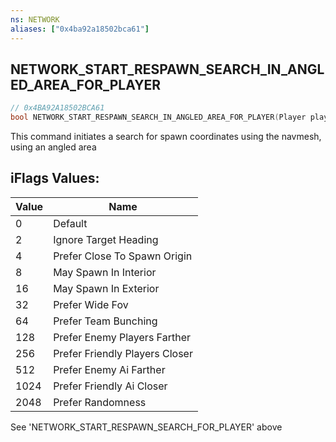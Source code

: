 ```yaml
---
ns: NETWORK
aliases: ["0x4ba92a18502bca61"]
---
```

## NETWORK_START_RESPAWN_SEARCH_IN_ANGLED_AREA_FOR_PLAYER

```c
// 0x4BA92A18502BCA61
bool NETWORK_START_RESPAWN_SEARCH_IN_ANGLED_AREA_FOR_PLAYER(Player player, Vector3 vAngledAreaPos1, Vector3 vAngledAreaPos2, float fAngledAreaWidth, Vector3 vFaceTowardsPos, int iFlags);
```

This command initiates a search for spawn coordinates using the navmesh, using an angled area

## iFlags Values:
| Value | Name |
| --- | --- |
| 0 | Default |
| 2 | Ignore Target Heading |
| 4 | Prefer Close To Spawn Origin |
| 8 | May Spawn In Interior |
| 16 | May Spawn In Exterior |
| 32 | Prefer Wide Fov |
| 64 | Prefer Team Bunching |
| 128 | Prefer Enemy Players Farther |
| 256 | Prefer Friendly Players Closer |
| 512 | Prefer Enemy Ai Farther |
| 1024 | Prefer Friendly Ai Closer |
| 2048 | Prefer Randomness |


See 'NETWORK_START_RESPAWN_SEARCH_FOR_PLAYER' above

